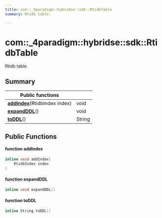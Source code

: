 ```yaml
---
title: com::_4paradigm::hybridse::sdk::RtidbTable
summary: Rtidb table. 

---
```

# com::_4paradigm::hybridse::sdk::RtidbTable



Rtidb table. 
## Summary


|  Public functions|            |
| -------------- | -------------- |
|**[addIndex](/hybridse/usage/api/c++/Classes/classcom_1_1__4paradigm_1_1hybridse_1_1sdk_1_1_rtidb_table.md#function-addindex)**(RtidbIndex index)| void  |
|**[expandDDL](/hybridse/usage/api/c++/Classes/classcom_1_1__4paradigm_1_1hybridse_1_1sdk_1_1_rtidb_table.md#function-expandddl)**()| void  |
|**[toDDL](/hybridse/usage/api/c++/Classes/classcom_1_1__4paradigm_1_1hybridse_1_1sdk_1_1_rtidb_table.md#function-toddl)**()| String  |

## Public Functions

#### function addIndex

```cpp
inline void addIndex(
    RtidbIndex index
)
```


#### function expandDDL

```cpp
inline void expandDDL()
```


#### function toDDL

```cpp
inline String toDDL()
```


